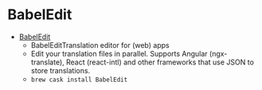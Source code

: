 # BabelEdit
- [BabelEdit](https://www.codeandweb.com/babeledit)
  -  BabelEditTranslation editor for (web) apps
  - Edit your translation files in parallel. Supports Angular (ngx-translate), React (react-intl) and other frameworks that use JSON to store translations.
  - `brew cask install BabelEdit`
